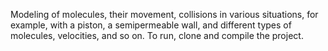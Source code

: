 Modeling of molecules, their movement, collisions in various situations, for example, with a piston, a semipermeable wall, and different types of molecules, velocities, and so on.  To run, clone and compile the project.
